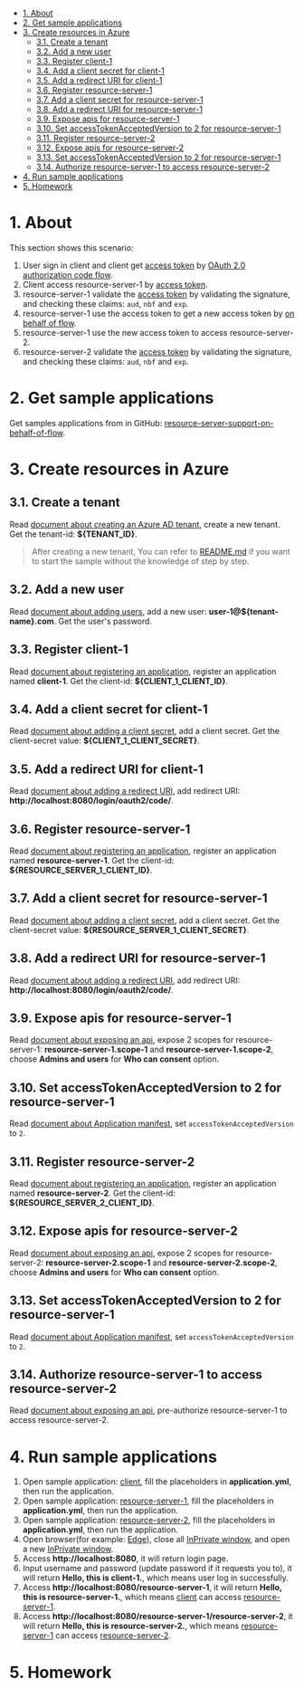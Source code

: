 - [1. About](#1-about)
- [2. Get sample applications](#2-get-sample-applications)
- [3. Create resources in Azure](#3-create-resources-in-azure)
    * [3.1. Create a tenant](#31-create-a-tenant)
    * [3.2. Add a new user](#32-add-a-new-user)
    * [3.3. Register client-1](#33-register-client-1)
    * [3.4. Add a client secret for client-1](#34-add-a-client-secret-for-client-1)
    * [3.5. Add a redirect URI for client-1](#35-add-a-redirect-uri-for-client-1)
    * [3.6. Register resource-server-1](#36-register-resource-server-1)
    * [3.7. Add a client secret for resource-server-1](#37-add-a-client-secret-for-resource-server-1)
    * [3.8. Add a redirect URI for resource-server-1](#38-add-a-redirect-uri-for-resource-server-1)
    * [3.9. Expose apis for resource-server-1](#39-expose-apis-for-resource-server-1)
    * [3.10. Set accessTokenAcceptedVersion to 2 for resource-server-1](#310-set-accesstokenacceptedversion-to-2-for-resource-server-1)
    * [3.11. Register resource-server-2](#311-register-resource-server-2)
    * [3.12. Expose apis for resource-server-2](#312-expose-apis-for-resource-server-2)
    * [3.13. Set accessTokenAcceptedVersion to 2 for resource-server-1](#313-set-accesstokenacceptedversion-to-2-for-resource-server-1)
    * [3.14. Authorize resource-server-1 to access resource-server-2](#314-authorize-resource-server-1-to-access-resource-server-2)
- [4. Run sample applications](#4-run-sample-applications)
- [5. Homework](#5-homework)







# 1. About

This section shows this scenario:
1. User sign in client and client get [access token] by [OAuth 2.0 authorization code flow].
2. Client access resource-server-1 by [access token].
3. resource-server-1 validate the [access token] by validating the signature, and checking these claims: `aud`, `nbf` and `exp`.
4. resource-server-1 use the access token to get a new access token by [on behalf of flow].
5. resource-server-1 use the new access token to access resource-server-2.
6. resource-server-2 validate the [access token] by validating the signature, and checking these claims: `aud`, `nbf` and `exp`.

# 2. Get sample applications
Get samples applications from in GitHub: [resource-server-support-on-behalf-of-flow].

# 3. Create resources in Azure

## 3.1. Create a tenant
Read [document about creating an Azure AD tenant], create a new tenant. Get the tenant-id: **${TENANT_ID}**.  
> After creating a new tenant, You can refer to [README.md](../../../servlet/oauth2/resource-server-support-on-behalf-of-flow/README.md) if you want to start the sample without the knowledge of step by step.  

## 3.2. Add a new user
Read [document about adding users], add a new user: **user-1@${tenant-name}.com**. Get the user's password.

## 3.3. Register client-1
Read [document about registering an application], register an application named **client-1**. Get the client-id: **${CLIENT_1_CLIENT_ID}**.

## 3.4. Add a client secret for client-1
Read [document about adding a client secret], add a client secret. Get the client-secret value: **${CLIENT_1_CLIENT_SECRET}**.

## 3.5. Add a redirect URI for client-1
Read [document about adding a redirect URI], add redirect URI: **http://localhost:8080/login/oauth2/code/**.

## 3.6. Register resource-server-1
Read [document about registering an application], register an application named **resource-server-1**. Get the client-id: **${RESOURCE_SERVER_1_CLIENT_ID}**.

## 3.7. Add a client secret for resource-server-1
Read [document about adding a client secret], add a client secret. Get the client-secret value: **${RESOURCE_SERVER_1_CLIENT_SECRET}**.

## 3.8. Add a redirect URI for resource-server-1
Read [document about adding a redirect URI], add redirect URI: **http://localhost:8080/login/oauth2/code/**.

## 3.9. Expose apis for resource-server-1
Read [document about exposing an api], expose 2 scopes for resource-server-1: **resource-server-1.scope-1** and **resource-server-1.scope-2**, choose **Admins and users** for **Who can consent** option.

## 3.10. Set accessTokenAcceptedVersion to 2 for resource-server-1
Read [document about Application manifest], set `accessTokenAcceptedVersion` to `2`.

## 3.11. Register resource-server-2
Read [document about registering an application], register an application named **resource-server-2**. Get the client-id: **${RESOURCE_SERVER_2_CLIENT_ID}**.

## 3.12. Expose apis for resource-server-2
Read [document about exposing an api], expose 2 scopes for resource-server-2: **resource-server-2.scope-1** and **resource-server-2.scope-2**, choose **Admins and users** for **Who can consent** option.

## 3.13. Set accessTokenAcceptedVersion to 2 for resource-server-1
Read [document about Application manifest], set `accessTokenAcceptedVersion` to `2`.

## 3.14. Authorize resource-server-1 to access resource-server-2
Read [document about exposing an api], pre-authorize resource-server-1 to access resource-server-2.


# 4. Run sample applications
1. Open sample application: [client], fill the placeholders in **application.yml**, then run the application.
2. Open sample application: [resource-server-1], fill the placeholders in **application.yml**, then run the application.
3. Open sample application: [resource-server-2], fill the placeholders in **application.yml**, then run the application.
4. Open browser(for example: [Edge]), close all [InPrivate window], and open a new [InPrivate window].
5. Access **http://localhost:8080**, it will return login page.
6. Input username and password (update password if it requests you to), it will return **Hello, this is client-1.**, which means user log in successfully.
7. Access **http://localhost:8080/resource-server-1**, it will return **Hello, this is resource-server-1.**, which means [client] can access [resource-server-1].
8. Access **http://localhost:8080/resource-server-1/resource-server-2**, it will return **Hello, this is resource-server-2.**, which means [resource-server-1] can access [resource-server-2].

# 5. Homework





[Azure Active Directory]: https://azure.microsoft.com/services/active-directory/
[OAuth2]: https://oauth.net/2/
[Spring Security]: https://spring.io/projects/spring-security
[OAuth 2.0 authorization code flow]: https://docs.microsoft.com/azure/active-directory/develop/v2-oauth2-auth-code-flow
[access token]: https://docs.microsoft.com/azure/active-directory/develop/access-tokens
[on behalf of flow]: https://docs.microsoft.com/azure/active-directory/develop/v2-oauth2-on-behalf-of-flow
[resource-server-support-on-behalf-of-flow]: ../../../servlet/oauth2/resource-server-support-on-behalf-of-flow
[document about creating an Azure AD tenant]: https://docs.microsoft.com/azure/active-directory/develop/quickstart-create-new-tenant#create-a-new-azure-ad-tenant
[document about registering an application]: https://docs.microsoft.com/azure/active-directory/develop/quickstart-register-app
[document about adding users]: https://docs.microsoft.com/azure/active-directory/fundamentals/add-users-azure-active-directory
[document about adding a client secret]: https://docs.microsoft.com/azure/active-directory/develop/quickstart-register-app#add-a-client-secret
[document about adding a redirect URI]: https://docs.microsoft.com/azure/active-directory/develop/quickstart-register-app#add-a-redirect-uri
[document about exposing an api]: https://docs.microsoft.com/azure/active-directory/develop/quickstart-configure-app-expose-web-apis
[document about Application manifest]: https://docs.microsoft.com/azure/active-directory/develop/reference-app-manifest#accesstokenacceptedversion-attribute
[client]: ../../../servlet/oauth2/resource-server-support-on-behalf-of-flow/client
[resource-server-1]: ../../../servlet/oauth2/resource-server-support-on-behalf-of-flow/resource-server-1
[resource-server-2]: ../../../servlet/oauth2/resource-server-support-on-behalf-of-flow/resource-server-2
[Edge]: https://www.microsoft.com/edge
[InPrivate window]: https://support.microsoft.com/microsoft-edge/browse-inprivate-in-microsoft-edge-cd2c9a48-0bc4-b98e-5e46-ac40c84e27e2


